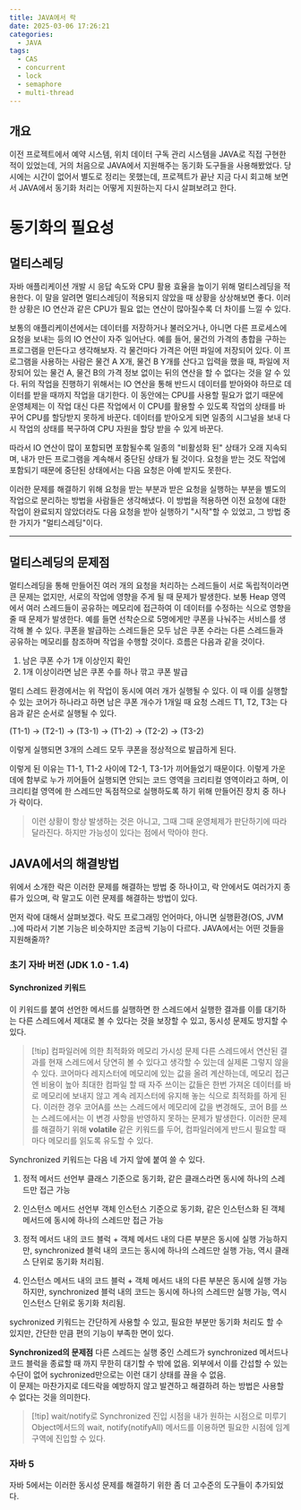 ```yaml
---
title: JAVA에서 락
date: 2025-03-06 17:26:21
categories:
  - JAVA
tags:
  - CAS
  - concurrent
  - lock
  - semaphore
  - multi-thread
---
```

## 개요
이전 프로젝트에서 예약 시스템, 위치 데이터 구독 관리 시스템을 JAVA로 직접 구현한 적이 있었는데,
거의 처음으로 JAVA에서 지원해주는 동기화 도구들을 사용해봤었다. 당시에는 시간이 없어서
별도로 정리는 못했는데, 프로젝트가 끝난 지금 다시 회고해 보면서 JAVA에서 동기화 처리는 어떻게 지원하는지 다시 살펴보려고 한다.

# 동기화의 필요성

## 멀티스레딩

 자바 애플리케이션 개발 시 응답 속도와 CPU 활용 효율을 높이기 위해 멀티스레딩을 적용한다. 이 말을 알려면 멀티스레딩이 적용되지 않았을 때 상황을 상상해보면 좋다. 이러한 상황은 IO 연산과 같은 CPU가 필요 없는 연산이 많아질수록 더 차이를 느낄 수 있다.

 보통의 애플리케이션에서는 데이터를 저장하거나 불러오거나, 아니면 다른 프로세스에 요청을 보내는 등의 IO 연산이 자주 일어난다. 
 예를 들어, 물건의 가격의 총합을 구하는 프로그램을 만든다고 생각해보자. 각 물건마다 가격은 어떤 파일에 저장되어 있다. 이 프로그램을 사용하는 사람은 물건 A X개, 물건 B Y개를 산다고 입력을 했을 때, 파일에 저장되어 있는 물건 A, 물건 B의 가격 정보 없이는 뒤의 연산을 할 수 없다는 것을 알 수 있다. 뒤의 작업을 진행하기 위해서는 IO 연산을 통해 반드시 데이터를 받아와야 하므로 데이터를 받을 때까지 작업을 대기한다. 이 동안에는 CPU를 사용할 필요가 없기 때문에 운영체제는 이 작업 대신 다른 작업에서 이 CPU를 활용할 수 있도록 작업의 상태를 바꾸어 CPU를 할당받지 못하게 바꾼다. 데이터를 받아오게 되면 일종의 시그널을 보내 다시 작업의 상태를 복구하여 CPU 자원을 할당 받을 수 있게 바꾼다. 

 따라서 IO 연산이 많이 포함되면 포함될수록 일종의 "비활성화 된" 상태가 오래 지속되며, 내가 만든 프로그램을 계속해서 중단된 상태가 될 것이다. 요청을 받는 것도 작업에 포함되기 때문에 중단된 상태에서는 다음 요청은 아예 받지도 못한다.

 이러한 문제를 해결하기 위해 요청을 받는 부분과 받은 요청을 실행하는 부분을 별도의 작업으로 분리하는 방법을 사람들은 생각해냈다. 이 방법을 적용하면 이전 요청에 대한 작업이 완료되지 않았더라도 다음 요청을 받아 실행하기 "시작"할 수 있었고, 그 방법 중 한 가지가 "멀티스레딩"이다.

---
## 멀티스레딩의 문제점

 멀티스레딩을 통해 만들어진 여러 개의 요청을 처리하는 스레드들이 서로 독립적이라면 큰 문제는 없지만, 서로의 작업에 영향을 주게 될 때 문제가 발생한다. 보통 Heap 영역에서 여러 스레드들이 공유하는 메모리에 접근하여 이 데이터를 수정하는 식으로 영향을 줄 때 문제가 발생한다. 
 예를 들면 선착순으로 5명에게만 쿠폰을 나눠주는 서비스를 생각해 볼 수 있다. 쿠폰을 발급하는 스레드들은 모두 남은 쿠폰 수라는 다른 스레드들과 공유하는 메모리를 참조하며 작업을 수행할 것이다. 흐름은 다음과 같을 것이다.

1. 남은 쿠폰 수가 1개 이상인지 확인
2. 1개 이상이라면 남은 쿠폰 수를 하나 깎고 쿠폰 발급 

 멀티 스레드 환경에서는 위 작업이 동시에 여러 개가 실행될 수 있다. 이 때 이를 실행할 수 있는 코어가 하나라고 하면 남은 쿠폰 개수가 1개일 때 요청 스레드 T1, T2, T3는 다음과 같은 순서로 실행될 수 있다.

(T1-1) -> (T2-1) -> (T3-1) -> (T1-2) -> (T2-2) -> (T3-2)

이렇게 실행되면 3개의 스레드 모두 쿠폰을 정상적으로 발급하게 된다.

 이렇게 된 이유는 T1-1, T1-2 사이에 T2-1, T3-1가 끼어들었기 때문이다. 이렇게 가운데에 함부로 누가 끼어들어 실행되면 안되는 코드 영역을 크리티컬 영역이라고 하며, 이 크리티컬 영역에 한 스레드만 독점적으로 실행하도록 하기 위해 만들어진 장치 중 하나가 락이다.
  
> 이런 상황이 항상 발생하는 것은 아니고, 그때 그때 운영체제가 판단하기에 따라 달라진다. 하지만 가능성이 있다는 점에서 막아야 한다.

## JAVA에서의 해결방법

위에서 소개한 락은 이러한 문제를 해결하는 방법 중 하나이고, 락 안에서도 여러가지 종류가 있으며,
락 말고도 이런 문제를 해결하는 방법이 있다.

먼저 락에 대해서 살펴보겠다.
락도 프로그래밍 언어마다, 아니면 실행환경(OS, JVM ..)에 따라서 기본 기능은 비슷하지만 조금씩 기능이 다르다. JAVA에서는 어떤 것들을 지원해줄까?

### 초기 자바 버전 (JDK 1.0 - 1.4)

#### Synchronized 키워드
이 키워드를 붙여 선언한 메서드를 실행하면 한 스레드에서 실행한 결과를 이를 대기하는 다른 스레드에서 제대로 볼 수 있다는 것을 보장할 수 있고, 동시성 문제도 방지할 수 있다.

>[!tip] 컴파일러에 의한 최적화와 메모리 가시성 문제 
>다른 스레드에서 연산된 결과를 현재 스레드에서 당연히 볼 수 있다고 생각할 수 있는데 실제론 그렇지 않을 수 있다. 코어마다 레지스터에 메모리에 있는 값을 올려 계산하는데, 메모리 접근엔 비용이 높아 최대한 컴파일 할 때 자주 쓰이는 값들은 한번 가져온 데이터를 바로 메모리에 보내지 않고 계속 레지스터에 유지해 놓는 식으로 최적화를 하게 된다. 이러한 경우 코어A를 쓰는 스레드에서 메모리에 값을 변경해도, 코어 B를 쓰는 스레드에서는 이 변경 사항을 반영하지 못하는 문제가 발생한다. 이러한 문제를 해결하기 위해 **volatile** 같은 키워드를 두어, 컴파일러에게 반드시 필요할 때마다 메모리를 읽도록 유도할 수 있다.

Synchronized 키워드는 다음 네 가지 앞에 붙여 쓸 수 있다.
1. 정적 메서드 선언부
	클래스 기준으로 동기화, 같은 클래스라면 동시에 하나의 스레드만 접근 가능 
	
2. 인스턴스 메서드 선언부
	객체 인스턴스 기준으로 동기화, 같은 인스턴스화 된 객체 메서드에 동시에 하나의 스레드만 접근 가능 
	
3. 정적 메서드 내의 코드 블럭 + 객체
	메서드 내의 다른 부분은 동시에 실행 가능하지만, synchronized 블럭 내의 코드는 동시에 하나의 스레드만 실행 가능, 역시 클래스 단위로 동기화 처리됨.

4. 인스턴스 메서드 내의 코드 블럭 + 객체
	메서드 내의 다른 부분은 동시에 실행 가능하지만, synchronized 블럭 내의 코드는 동시에 하나의 스레드만 실행 가능, 역시 인스턴스 단위로 동기화 처리됨.

sychronized 키워드는 간단하게 사용할 수 있고, 필요한 부분만 동기화 처리도 할 수 있지만, 간단한 만큼 편의 기능이 부족한 면이 있다.

**Synchronized의 문제점**
다른 스레드는 실행 중인 스레드가 synchronized 메서드나 코드 블럭을 종료할 때 까지 무한히 대기할 수 밖에 없음.
외부에서 이를 간섭할 수 있는 수단이 없어 sychronized만으로는 이런 대기 상태를 끊을 수 없음.	
이 문제는 마찬가지로 데드락을 예방하지 않고 발견하고 해결하려 하는 방법은 사용할 수 없다는 것을 의미한다.

> [!tip] wait/notify로 Synchronized 진입 시점을 내가 원하는 시점으로 미루기
> Object메서드의 wait, notify(notifyAll) 메서드를 이용하면 필요한 시점에 임계구역에 진입할 수 있다.
 
### 자바 5

자바 5에서는 이러한 동시성 문제를 해결하기 위한 좀 더 고수준의 도구들이 추가되었다.
